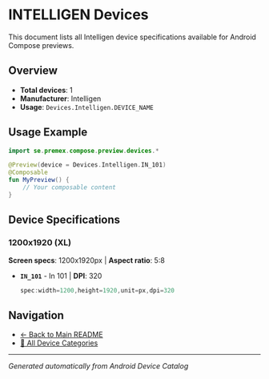 # INTELLIGEN Devices

This document lists all Intelligen device specifications available for Android Compose previews.

## Overview

- **Total devices**: 1
- **Manufacturer**: Intelligen
- **Usage**: `Devices.Intelligen.DEVICE_NAME`

## Usage Example

```kotlin
import se.premex.compose.preview.devices.*

@Preview(device = Devices.Intelligen.IN_101)
@Composable
fun MyPreview() {
    // Your composable content
}
```

## Device Specifications

### 1200x1920 (XL)

**Screen specs**: 1200x1920px | **Aspect ratio**: 5:8

- **`IN_101`** - In 101 | **DPI**: 320
  ```kotlin
  spec:width=1200,height=1920,unit=px,dpi=320
  ```

## Navigation

- [← Back to Main README](../../README.md)
- [📱 All Device Categories](../README.md)

---
*Generated automatically from Android Device Catalog*
